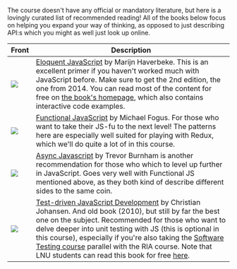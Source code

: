 The course doesn't have any official or mandatory literature, but here is a lovingly curated list of recommended reading! All of the books below focus on helping you expand your way of thinking, as opposed to just describing API:s which you might as well just look up online.


Front | Description            
------------- | -------------
<img src="http://eloquentjavascript.net/"/>  | [Eloquent JavaScript](http://www.amazon.co.uk/Eloquent-JavaScript-Modern-Introduction-Programming/dp/1593275846/) by Marijn Haverbeke. This is an excellent primer if you haven't worked much with JavaScript before. Make sure to get the 2nd edition, the one from 2014. You can read most of the content for free on [the book's homepage](http://eloquentjavascript.net/), which also contains interactive code examples.
<img src="http://image.bokus.com/images2/9781449360726_small_functional-javascript"/>  | [Functional JavaScript](http://www.amazon.co.uk/Functional-JavaScript-Introducing-Programming-Underscore-js/dp/1449360726/) by Michael Fogus. For those who want to take their JS-fu to the next level! The patterns here are especially well suited for playing with Redux, which we'll do quite a lot of in this course.
<img src="http://image.bokus.com/images2/9781937785277_small_async-javascript"/> | [Async Javascript](http://www.amazon.co.uk/Async-JavaScript-Responsive-Pragmatic-Express/dp/1937785270/) by Trevor Burnham is another recommendation for those who which to level up further in JavaScript. Goes very well with Functional JS mentioned above, as they both kind of describe different sides to the same coin.
<img src="http://image.bokus.com/images2/9780321683915_small_test-driven-javascript-development"> | [Test-driven JavaScript Development](http://tddjs.com/) by Christian Johansen. And old book (2010), but still by far the best one on the subject. Recommended for those who want to delve deeper into unit testing with JS (this is optional in this course), especially if you're also taking the [Software Testing course](http://tddjs.com/) parallel with the RIA course. Note that LNU students can read this book for free [here](http://proquestcombo.safaribooksonline.com.proxy.lnu.se/book/programming/javascript/9780321684097).
